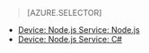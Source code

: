 > [AZURE.SELECTOR]
- [Device: Node.js Service: Node.js](/documentation/articles/iot-hub-node-node-device-management-get-started/)
- [Device: Node.js Service: C#](/documentation/articles/iot-hub-csharp-node-device-management-get-started/)

